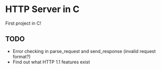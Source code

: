 # HTTP Server in C

First project in C!

## TODO

- Error checking in parse_request and send_response (invalid request format?)
- Find out what HTTP 1.1 features exist
